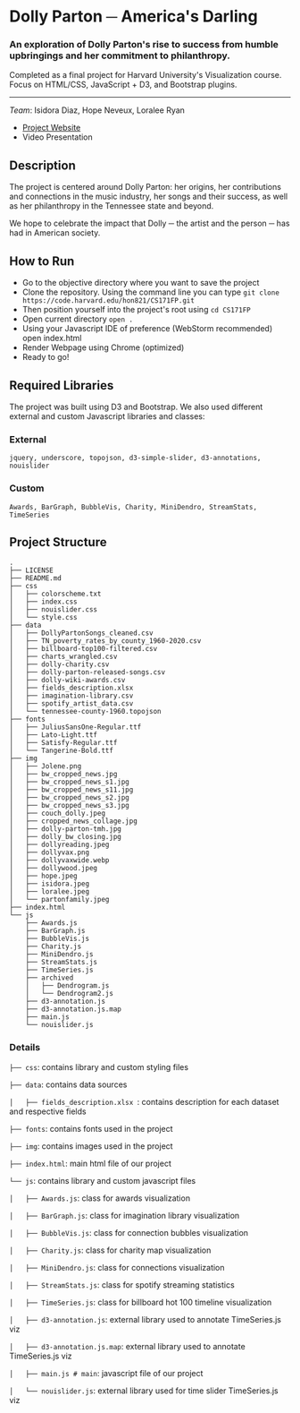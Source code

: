 # Dolly Parton ─ America's Darling

### An exploration of Dolly Parton's rise to success from humble upbringings and her commitment to philanthropy.

Completed as a final project for Harvard University's Visualization course. Focus on HTML/CSS, JavaScript + D3, and Bootstrap plugins.

---
*Team*: Isidora Diaz, Hope Neveux, Loralee Ryan

+ [Project Website](https://code.harvard.edu/pages/hon821/CS171FP/)
+ Video Presentation

## Description
The project is centered around Dolly Parton: her origins, her contributions and connections in the music industry,
her songs and their success, as well as her philanthropy in the Tennessee state and beyond.

We hope to celebrate the impact that Dolly ─ the artist and the person ─ has had in American society.


## How to Run
- Go to the objective directory where you want to save the project
- Clone the repository. Using the command line you can type ```git clone https://code.harvard.edu/hon821/CS171FP.git```
- Then position yourself into the project's root using ```cd CS171FP ```
- Open current directory ```open .```
- Using your Javascript IDE of preference (WebStorm recommended) open index.html
- Render Webpage using Chrome (optimized)
- Ready to go!

## Required Libraries
The project was built using D3 and Bootstrap. We also used different external and custom Javascript libraries and classes:
### External
```jquery, underscore, topojson, d3-simple-slider, d3-annotations, nouislider```
### Custom
```Awards, BarGraph, BubbleVis, Charity, MiniDendro, StreamStats, TimeSeries```

## Project Structure

```
.
├── LICENSE
├── README.md
├── css
│   ├── colorscheme.txt
│   ├── index.css
│   ├── nouislider.css
│   └── style.css
├── data
│   ├── DollyPartonSongs_cleaned.csv
│   ├── TN_poverty_rates_by_county_1960-2020.csv
│   ├── billboard-top100-filtered.csv
│   ├── charts_wrangled.csv
│   ├── dolly-charity.csv
│   ├── dolly-parton-released-songs.csv
│   ├── dolly-wiki-awards.csv
│   ├── fields_description.xlsx
│   ├── imagination-library.csv
│   ├── spotify_artist_data.csv
│   └── tennessee-county-1960.topojson
├── fonts
│   ├── JuliusSansOne-Regular.ttf
│   ├── Lato-Light.ttf
│   ├── Satisfy-Regular.ttf
│   └── Tangerine-Bold.ttf
├── img
│   ├── Jolene.png
│   ├── bw_cropped_news.jpg
│   ├── bw_cropped_news_s1.jpg
│   ├── bw_cropped_news_s11.jpg
│   ├── bw_cropped_news_s2.jpg
│   ├── bw_cropped_news_s3.jpg
│   ├── couch_dolly.jpeg
│   ├── cropped_news_collage.jpg
│   ├── dolly-parton-tmh.jpg
│   ├── dolly_bw_closing.jpg
│   ├── dollyreading.jpeg
│   ├── dollyvax.png
│   ├── dollyvaxwide.webp
│   ├── dollywood.jpeg
│   ├── hope.jpeg
│   ├── isidora.jpeg
│   ├── loralee.jpeg
│   └── partonfamily.jpeg
├── index.html
└── js
    ├── Awards.js
    ├── BarGraph.js
    ├── BubbleVis.js
    ├── Charity.js
    ├── MiniDendro.js
    ├── StreamStats.js
    ├── TimeSeries.js
    ├── archived
    │   ├── Dendrogram.js
    │   └── Dendrogram2.js
    ├── d3-annotation.js 
    ├── d3-annotation.js.map
    ├── main.js
    └── nouislider.js
```

### Details
```├── css```: contains library and custom styling files

```├── data```: contains data sources

```│   ├── fields_description.xlsx ```: contains description for each dataset and respective fields

```├── fonts```: contains fonts used in the project

```├── img```: contains images used in the project

```├── index.html```: main html file of our project

```└── js```: contains library and custom javascript files

```│   ├── Awards.js```: class for awards visualization

```│   ├── BarGraph.js```: class for imagination library visualization

```│   ├── BubbleVis.js```: class for connection bubbles visualization

```│   ├── Charity.js```: class for charity map visualization

```│   ├── MiniDendro.js```: class for connections visualization

```│   ├── StreamStats.js```: class for spotify streaming statistics

```│   ├── TimeSeries.js```: class for billboard hot 100 timeline visualization

```│   ├── d3-annotation.js```: external library used to annotate TimeSeries.js viz

```│   ├── d3-annotation.js.map```: external library used to annotate TimeSeries.js viz

```│   ├── main.js # main```: javascript file of our project

```│   └── nouislider.js```: external library used for time slider TimeSeries.js viz
